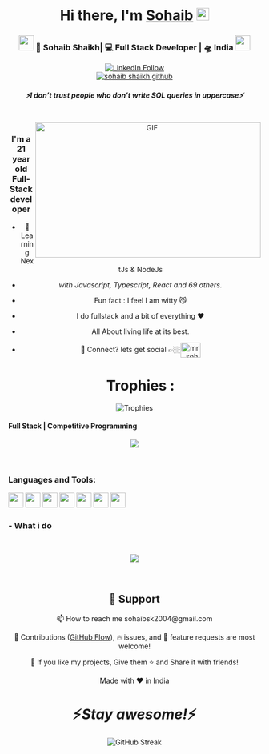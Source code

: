 <div align="center">
   <h1>Hi there, I'm <a href="https://hemant.codes">Sohaib</a> <img src="https://media.giphy.com/media/hvRJCLFzcasrR4ia7z/giphy.gif" width="25px"> </h1>
   
   

<div align="center">
<h3><img src="https://media.giphy.com/media/WUlplcMpOCEmTGBtBW/giphy.gif" width="30"> 🙎 Sohaib Shaikh| 💻 Full Stack Developer | 🛸 India  <img src="https://media.giphy.com/media/WUlplcMpOCEmTGBtBW/giphy.gif" width="30"></h3>
</div>



<p align="center">
   <a href="https://www.linkedin.com/in/sohaib-shaikh-6aa250256/"><img alt="LinkedIn Follow" src="https://img.shields.io/twitter/follow/_hemant_joshi?style=for-the-badge&color=09f&labelColor=black&logo=twitter&label=@_sohaib_shaikh"></a>
   <br> <!-- <a href="https://badges.pufler.dev/visits/SohaibShaikh04/SohaibShaikh04"> <img alt="hemant joshi github" src="https://badges.pufler.dev/visits/SohaibShaikh04/SohaibShaikh04"> </a> -->
   <a href="https://visitor-badge.glitch.me/badge?page_id=SohaibShaikh04.SohaibShaikh04"> <img alt="sohaib shaikh github" src="https://visitor-badge.glitch.me/badge?page_id=SohaibShaikh04.SohaibShaikh04"> </a>
 </p>
 
 <h5 align="center">
   <i>⚡️I don’t trust people who don’t write SQL queries in uppercase⚡️</i>
  </h5>
 
 
<br />
<img align="right" height="270px" width="450px" alt="GIF" src="https://media.giphy.com/media/3FjEPbKqEPhPpmC8uY/giphy.gif" />
<p align="center">
  <h3> I'm a 21 year old Full-Stack developer </h3>
</p>

 - 🥀 Learning NextJs & NodeJs
 
 - <i>with Javascript, Typescript, React and 69 others.</i>
   
 - Fun fact : I feel I am witty 😼
 
 - I do fullstack and a bit of everything :heart:
 
 - All About living life at its best.
 
 - 💬 Connect? lets get social 👉🏼<a href="https://instagram.com/mr_sohaib_." target="blank"><img align="center" src="https://raw.githubusercontent.com/rahuldkjain/github-profile-readme-generator/master/src/images/icons/Social/instagram.svg" alt="mr_sohaib._" height="30" width="40" /></a>
   <br />
   <h1> Trophies : 
   <br />
   <div>
  <img src="https://github-profile-trophy.vercel.app/?username=ryo-ma&theme=onedark&row=2&column=5" alt="Trophies" />
</div>

 
 <p align="center">
  <h4> Full Stack | Competitive Programming </h4>
   </p>

<!--  -->

<p align="center" >
<a href="https://github.com/anuraghazra/github-readme-stats"> 
    <img  src="https://github-readme-stats.vercel.app/api?username=SohaibShaikh04&&show_icons=true&theme=radical"/>
  </a>


</p>

<br />

<h3 align="left">Languages and Tools:</h3>
<p>
  <img src="https://img.shields.io/badge/Python-3776AB?style=flat&logo=python&logoColor=white" height="30">
  <img src="https://img.shields.io/badge/JavaScript-F7DF1E?style=flat&logo=javascript&logoColor=black" height="30">
  <img src="https://img.shields.io/badge/HTML5-E34F26?style=flat&logo=html5&logoColor=white" height="30">
  <img src="https://img.shields.io/badge/CSS3-1572B6?style=flat&logo=css3&logoColor=white" height="30">
  <img src="https://img.shields.io/badge/C++-00599C?style=flat&logo=c%2B%2B&logoColor=white" height="30">
  <img src="https://img.shields.io/badge/Java-007396?style=flat&logo=java&logoColor=white" height="30">
  <img src="https://img.shields.io/badge/Solidity-363636?style=flat&logo=solidity&logoColor=white" height="30">
</p>


<!--
### - Blogs 🌱
-->
<!--
<p align="center">
  <a href="https://dev.to/hemant">
    <img src="https://raw.githubusercontent.com/8bithemant/8bithemant/master/svg/blogs/devto.svg"> 
  </a>
</p>
-->



 ### - What i do


<br />

<p align="center">
   <img src="https://media.giphy.com/media/f9XgHHnPnDjOF1hWpl/giphy.gif" />
   </p>
   
   
<br />

<h2 align="center">🤝 Support</h2>

<p align="center">📫 How to reach me sohaibsk2004@gmail.com </p>
<p align="center">🎀 Contributions (<a href="https://guides.github.com/introduction/flow" title="GitHub flow">GitHub Flow</a>), 🔥 issues, and 🥮 feature requests are most welcome!</p>

<p align="center">💙 If you like my projects, Give them ⭐ and Share it with friends!</p>
</p>
<p align="center">Made with ❤️ in India</p>

<h1 align='center'>⚡️<i>Stay awesome!</i>⚡️</h1>



<div align="center">
  <img src="https://github-readme-streak-stats.herokuapp.com/?user=SohaibShaikh04" alt="GitHub Streak">
</div>

